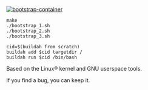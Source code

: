 [![bootstrap-container](https://github.com/m0rg-dev/digitalis-linux/actions/workflows/bootstrap.yml/badge.svg)](https://github.com/m0rg-dev/digitalis-linux/actions/workflows/bootstrap.yml)

```
make
./bootstrap_1.sh
./bootstrap_2.sh
./bootstrap_3.sh

cid=$(buildah from scratch)
buildah add $cid targetdir /
buildah run $cid /bin/bash
```

Based on the Linux® kernel and GNU userspace tools.

If you find a bug, you can keep it.